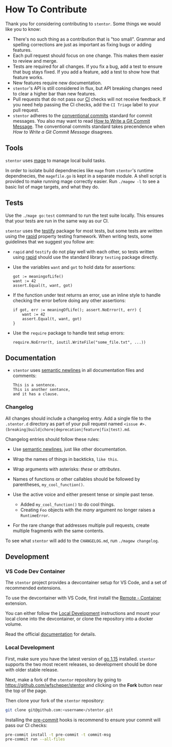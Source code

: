 # How To Contribute

Thank you for considering contributing to `stentor`.
Some things we would like you to know:

- There's no such thing as a contribution that is "too small".
  Grammar and spelling corrections are just as important as fixing bugs or adding features.
- Each pull request should focus on one change.
  This makes them easier to review and merge.
- Tests are required for all changes.
  If you fix a bug,
  add a test to ensure that bug stays fixed.
  If you add a feature,
  add a test to show how that feature works.
- New features require new documentation.
- `stentor`'s API is still considered in flux,
  but API breaking changes need to clear a higher bar than new features.
- Pull requests that do not pass our [CI] checks will not receive feedback.
  If you need help passing the CI checks,
  add the `CI Triage` label to your pull request.
- `stentor` adheres to the [conventional commits](https://www.conventionalcommits.org/en/v1.0.0/>)
  standard for commit messages.
  You also may want to read [How to Write a Git Commit Message](https://chris.beams.io/posts/git-commit/).
  The conventional commits standard
  takes precendence when *How to Write a Git Commit Message* disagrees.


## Tools

`stentor` uses [mage](https://github.com/magefile/mage)
to manage local build tasks.

In order to isolate build dependnecies like `mage`
from `stentor`'s runtime dependnecies,
the `magefile.go` is kept in a separate module.
A shell script is provided to make running mage correctly easier.
Run `./magew -l` to see a basic list of mage targets,
and what they do.


## Tests

Use the `./mage go:test` command to run the test suite locally.
This ensures that your tests are run in the same way as our CI.

`stentor` uses the [testify] package for most tests,
but some tests are written using the [rapid] property testing framework.
When writing tests, some guidelines that we suggest you follow are:

- `rapid` and `testify` do not play well with each other,
  so tests written using [rapid] should use the standard library `testing`
  package directly.
- Use the variables `want` and `got` to hold data for assertions:

  ```golang
  got := meaningofLife()
  want := 42
  assert.Equal(t, want, got)
  ```

- If the function under test returns an error,
  use an inline style to handle checking the error
  before doing any other assertions:

  ```golang
  if got, err := meaningOfLife(); assert.NoError(t, err) {
      want := 42
      assert.Equal(t, want, got)
  }
  ```

- Use the `require` package to handle test setup errors:

  ```golang
  require.NoError(t, ioutil.WriteFile("some_file.txt", ...))
  ```


## Documentation

- `stentor` uses [semantic newlines] in all documentation files and comments:

  ```text
  This is a sentence.
  This is another sentance,
  and it has a clause.
  ```


### Changelog

All changes should include a changelog entry.
Add a single file to the `.stentor.d` directory as part of your pull request
named `<issue #>.(breaking|build|chore|deprecation|feature|fix|test).md`.

Changelog entries should follow these rules:

- Use [semantic newlines], just like other documentation.
- Wrap the names of things in backticks, `like this`.
- Wrap arguments with asterisks: _these_ or _attributes_.
- Names of functions or other callables should be followed by parentheses,
  `my_cool_function()`.
- Use the active voice and either present tense or simple past tense.

  - Added `my_cool_function()` to do cool things.
  - Creating `Foo` objects with the _many_ argument no longer raises a `RuntimeError`.

- For the rare change that addresses multiple pull requests,
  create multiple fragments with the same contents.

To see what `stentor` will add to the `CHANGELOG.md`, run `./magew changelog`.


## Development

### VS Code Dev Container

The `stentor` project provides a devcontainer setup for VS Code,
and a set of recommended extensions.

To use the devcontainer with VS Code,
first install the [Remote - Container] extension.

You can either follow the [Local Development](#local-development) instructions
and mount your local clone into the devcontainer,
or clone the repository into a docker volume.

Read the official [documentation](https://code.visualstudio.com/docs/remote/containers)
for details.


### Local Development

First,
make sure you have the latest version of [go 1.15](https://golang.org/dl/) installed.
`stentor` supports the two most recent releases,
so development should be done with older stable release.

Next, make a fork of the `stentor` repository by going to <https://github.com/wfscheper/stentor>
and clicking on the **Fork** button near the top of the page.

Then clone your fork of the `stentor` repository:

```bash
git clone git@github.com:<username>/stentor.git
```

Installing the [pre-commit] hooks is recommend to ensure your commit will pass our CI checks:

```bash
pre-commit install -t pre-commit -t commit-msg
pre-commit run --all-files
```

[Remote - Container]: https://marketplace.visualstudio.com/items?itemName=ms-vscode-remote.remote-containers
[ci]: https://github.com/wfscheper/stentor/actions?query=workflow%3ACI
[pre-commit]: https://pre-commit.com/
[semantic newlines]: https://rhodesmill.org/brandon/2012/one-sentence-per-line/
[rapid]: https://github.com/flyingmutant/rapid
[table-driven tests]: https://github.com/golang/go/wiki/TableDrivenTests
[testify]: https://github.com/stretchr/testify
